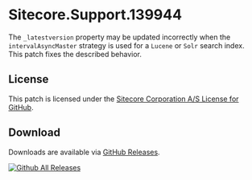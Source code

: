# Sitecore.Support.139944
The `_latestversion` property may be updated incorrectly when the `intervalAsyncMaster` strategy is used for a `Lucene` or `Solr` search index.<br/>
This patch fixes the described behavior.

## License  
This patch is licensed under the [Sitecore Corporation A/S License for GitHub](https://github.com/sitecoresupport/Sitecore.Support.139944/blob/master/LICENSE).  

## Download  
Downloads are available via [GitHub Releases](https://github.com/sitecoresupport/Sitecore.Support.139944/releases).  

[![Github All Releases](https://img.shields.io/github/downloads/SitecoreSupport/Sitecore.Support.139944/total.svg)](https://github.com/SitecoreSupport/Sitecore.Support.139944/releases)
